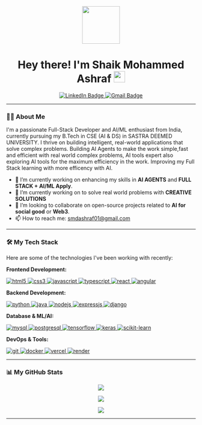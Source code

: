 <div id="header" align="center">
  <img src="https://media.giphy.com/media/iY8CRBdQXODJSCERIr/giphy.gif" width="100"/>
  <h1>
    Hey there! I'm Shaik Mohammed Ashraf
    <img src="https://media.giphy.com/media/v1.Y2lkPTc5MGI3NjExM2xpYzA3M2dhaWFpZ3JsYmw3cmZ2cGlmNHV5ZnJ3Z3o4bGYxN2w5cyZlcD12MV9pbnRlcm5hbF9naWZfYnlfaWQmY3Q9cw/iIqmM5tTjmpOB9mpdb/giphy.gif" width="30px"/>
  </h1>
  <div id="badges">
    <a href="https://www.linkedin.com/in/ashrafshaikmohammed/">
      <img src="https://img.shields.io/badge/LinkedIn-blue?style=for-the-badge&logo=linkedin&logoColor=white" alt="LinkedIn Badge"/>
    </a>
    <a href="mailto:smdashraf01@gmail.com">
      <img src="https://img.shields.io/badge/Gmail-red?style=for-the-badge&logo=gmail&logoColor=white" alt="Gmail Badge"/>
    </a>
  </div>
</div>

---

### 👨‍💻 About Me

I'm a passionate Full-Stack Developer and AI/ML enthusiast from India, currently pursuing my B.Tech in CSE (AI & DS) in SASTRA DEEMED UNIVERSITY. I thrive on building intelligent, real-world applications that solve complex problems. Building AI Agents to make the work simple,fast and efficient with real world complex problems, AI tools expert also exploring AI tools for the maximum efficiency in the work.
Improving my Full Stack learning with more efficency with AI.
- 🔭 I’m currently working on enhancing my skills in **AI AGENTS** and **FULL STACK + AI/ML Apply**.
- 🌱 I’m currently working on to solve real world problems with **CREATIVE SOLUTIONS** 
- 👯 I’m looking to collaborate on open-source projects related to **AI for social good** or **Web3**.
- 📫 How to reach me: [smdashraf01@gmail.com](mailto:smdashraf01@gmail.com)

---

### 🛠️ My Tech Stack

Here are some of the technologies I've been working with recently:

**Frontend Development:**
<p align="left"> 
  <a href="https://www.w3.org/html/" target="_blank"> 
    <img src="https://img.shields.io/badge/HTML5-E34F26?style=for-the-badge&logo=html5&logoColor=white" alt="html5"/> 
  </a> 
  <a href="https://www.w3schools.com/css/" target="_blank">
    <img src="https://img.shields.io/badge/CSS3-1572B6?style=for-the-badge&logo=css3&logoColor=white" alt="css3"/>
  </a>
  <a href="https://developer.mozilla.org/en-US/docs/Web/JavaScript" target="_blank"> 
    <img src="https://img.shields.io/badge/JavaScript-F7DF1E?style=for-the-badge&logo=javascript&logoColor=black" alt="javascript"/> 
  </a> 
  <a href="https://www.typescriptlang.org/" target="_blank"> 
    <img src="https://img.shields.io/badge/TypeScript-3178C6?style=for-the-badge&logo=typescript&logoColor=white" alt="typescript"/> 
  </a>
  <a href="https://reactjs.org/" target="_blank"> 
    <img src="https://img.shields.io/badge/React-20232A?style=for-the-badge&logo=react&logoColor=61DAFB" alt="react"/> 
  </a>
  <a href="https://angular.io" target="_blank"> 
    <img src="https://img.shields.io/badge/Angular-DD0031?style=for-the-badge&logo=angular&logoColor=white" alt="angular"/> 
  </a> 
</p>

**Backend Development:**
<p align="left"> 
  <a href="https://www.python.org" target="_blank"> 
    <img src="https://img.shields.io/badge/Python-3776AB?style=for-the-badge&logo=python&logoColor=white" alt="python"/> 
  </a> 
  <a href="https://www.java.com" target="_blank"> 
    <img src="https://img.shields.io/badge/Java-ED8B00?style=for-the-badge&logo=openjdk&logoColor=white" alt="java"/> 
  </a>
  <a href="https://nodejs.org" target="_blank"> 
    <img src="https://img.shields.io/badge/Node.js-339933?style=for-the-badge&logo=nodedotjs&logoColor=white" alt="nodejs"/> 
  </a> 
  <a href="https://expressjs.com" target="_blank"> 
    <img src="https://img.shields.io/badge/Express.js-000000?style=for-the-badge&logo=express&logoColor=white" alt="expressjs"/> 
  </a>
  <a href="https://www.djangoproject.com/" target="_blank"> 
    <img src="https://img.shields.io/badge/Django-092E20?style=for-the-badge&logo=django&logoColor=white" alt="django"/> 
  </a>
</p>

**Database & ML/AI:**
<p align="left"> 
  <a href="https://www.mysql.com/" target="_blank"> 
    <img src="https://img.shields.io/badge/MySQL-4479A1?style=for-the-badge&logo=mysql&logoColor=white" alt="mysql"/> 
  </a> 
  <a href="https://www.postgresql.org" target="_blank"> 
    <img src="https://img.shields.io/badge/PostgreSQL-316192?style=for-the-badge&logo=postgresql&logoColor=white" alt="postgresql"/> 
  </a> 
  <a href="https://www.tensorflow.org" target="_blank"> 
    <img src="https://img.shields.io/badge/TensorFlow-FF6F00?style=for-the-badge&logo=tensorflow&logoColor=white" alt="tensorflow"/> 
  </a>
  <a href="https://keras.io/" target="_blank"> 
    <img src="https://img.shields.io/badge/Keras-D00000?style=for-the-badge&logo=keras&logoColor=white" alt="keras"/> 
  </a>
  <a href="https://scikit-learn.org/" target="_blank"> 
    <img src="https://img.shields.io/badge/scikit_learn-F7931E?style=for-the-badge&logo=scikitlearn&logoColor=white" alt="scikit-learn"/> 
  </a>
</p>

**DevOps & Tools:**
<p align="left"> 
  <a href="https://git-scm.com/" target="_blank"> 
    <img src="https://img.shields.io/badge/GIT-E44C30?style=for-the-badge&logo=git&logoColor=white" alt="git"/> 
  </a> 
  <a href="https://www.docker.com/" target="_blank"> 
    <img src="https://img.shields.io/badge/Docker-2496ED?style=for-the-badge&logo=docker&logoColor=white" alt="docker"/> 
  </a> 
  <a href="https://vercel.com/" target="_blank"> 
    <img src="https://img.shields.io/badge/Vercel-000000?style=for-the-badge&logo=vercel&logoColor=white" alt="vercel"/> 
  </a> 
  <a href="https://render.com/" target="_blank"> 
    <img src="https://img.shields.io/badge/Render-46E3B7?style=for-the-badge&logo=render&logoColor=white" alt="render"/> 
  </a> 
</p>

---

### 📊 My GitHub Stats

<p align="center">
  <a href="https://github.com/Ashraf0705">
    <img src="https://github-readme-stats.vercel.app/api?username=Ashraf0705&show_icons=true&theme=dracula&include_all_commits=true&count_private=true"/>
  </a>
</p>
<p align="center">
  <a href="https://github.com/Ashraf0705">
    <img src="https://github-readme-streak-stats.herokuapp.com/?user=Ashraf0705&theme=dracula"/>
  </a>
</p>
<p align="center">
  <a href="https://github.com/Ashraf0705">
    <img src="https://github-readme-stats.vercel.app/api/top-langs/?username=Ashraf0705&layout=compact&langs_count=8&theme=dracula"/>
  </a>
</p>

---
